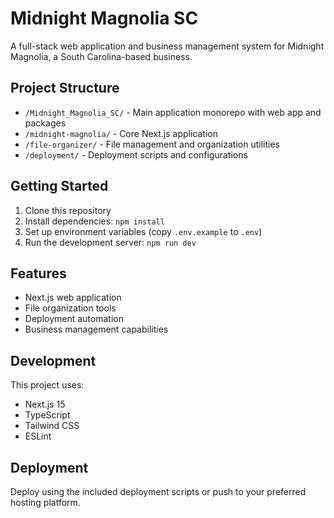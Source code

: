 # Midnight Magnolia SC

A full-stack web application and business management system for Midnight Magnolia, a South Carolina-based business.

## Project Structure

- `/Midnight_Magnolia_SC/` - Main application monorepo with web app and packages
- `/midnight-magnolia/` - Core Next.js application 
- `/file-organizer/` - File management and organization utilities
- `/deployment/` - Deployment scripts and configurations

## Getting Started

1. Clone this repository
2. Install dependencies: `npm install`
3. Set up environment variables (copy `.env.example` to `.env`)
4. Run the development server: `npm run dev`

## Features

- Next.js web application
- File organization tools
- Deployment automation
- Business management capabilities

## Development

This project uses:
- Next.js 15
- TypeScript
- Tailwind CSS
- ESLint

## Deployment

Deploy using the included deployment scripts or push to your preferred hosting platform. 